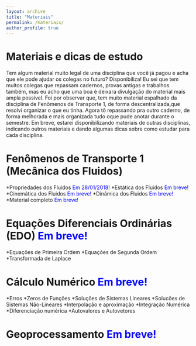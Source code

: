 ```yaml
---
layout: archive
title: "Materiais"
permalink: /materiais/
author_profile: true
---
```


Materiais e dicas de estudo
=====
Tem algum material muito legal de uma disciplina que você já pagou e acha que ele pode ajudar os colegas no futuro? Disponibiliza!
Eu sei que tem muitos colegas que repassam cadernos, provas antigas e trabalhos também, mas eu acho que uma boa é deixara divulgação do material mais ampla possível.
Foi por observar que, tem muito material espalhado da disciplina de Fenômenos de Transporte 1, de forma descentralizada,que resolvi organizar o que eu tinha. Agora tô repassando pra outro caderno, de forma melhorada e mais organizada tudo oque pude anotar durante o semestre. 
Em breve, estarei disponibilizando materiais de outras disciplinas, indicando outros materiais e dando algumas dicas sobre como estudar para cada disciplina.

# Fenômenos de Transporte 1 (Mecânica dos Fluidos)

  *Propriedades dos Fluidos <span style="color:blue">Em 28/01/2018!</span>
  *Estática dos Fluidos <span style="color:blue">Em breve!</span>
  *Cinemática dos Fluidos <span style="color:blue">Em breve!</span>
  *Dinâmica dos Fluidos <span style="color:blue">Em breve!</span>
  *Material completo <span style="color:blue">Em breve!</span>

# Equações Diferenciais Ordinárias (EDO) <span style="color:blue">Em breve!</span>

  *Equações de Primeira Ordem
  *Equações de Segunda Ordem
  *Transformada de Laplace

# Cálculo Numérico <span style="color:blue">Em breve!</span>
  
  *Erros
  *Zeros de Funções
  *Soluções de Sistemas Lineares
  *Solucões de Sistemas Não-Lineares
  *Interpolação e aproximação
  *Integração Numérica
  *Diferenciação numérica
  *Autovalores e Autovetores

# Geoprocessamento <span style="color:blue">Em breve!</span>


